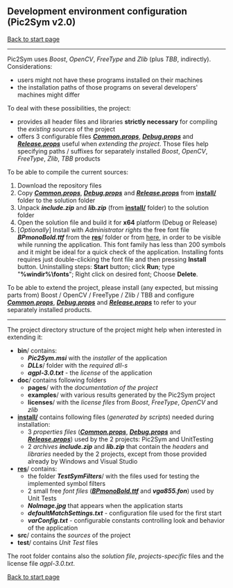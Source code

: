 ## Development environment configuration (Pic2Sym v2.0)

[Back to start page](../../../ReadMe.md)

----

Pic2Sym uses *Boost*, *OpenCV*, *FreeType* and *Zlib* (plus *TBB*, indirectly). Considerations:

- users might not have these programs installed on their machines
- the installation paths of those programs on several developers&#39; machines might differ

To deal with these possibilities, the project:

- provides all header files and libraries **strictly necessary** for compiling the *existing sources* of the project
- offers 3 configurable files ***[Common.props][Common]***, ***[Debug.props][Debug]*** and ***[Release.props][Release]*** useful when *extending the project*. Those files help specifying paths / suffixes for separately installed *Boost*, *OpenCV*, *FreeType*, *Zlib*, *TBB* products

To be able to compile the current sources:

1.	Download the repository files
1.	Copy ***[Common.props][Common]***, ***[Debug.props][Debug]*** and ***[Release.props][Release]*** from **[install/][InstallFolder]** folder to the solution folder
1.	Unpack ***include.zip*** and ***lib.zip*** (from **[install/][InstallFolder]** folder) to the solution folder
1.	Open the solution file and build it for **x64** platform (Debug or Release)
1.	\[*Optionally*\] Install with *Administrator rights* the free font file ***BPmonoBold.ttf*** from the **[res][ResFolder]**/ folder or from [here][BpMono], in order to be visible while running the application. This font family has less than 200 symbols and it might be ideal for a quick check of the application. Installing fonts requires just double-clicking the font file and then pressing **Install** button. Uninstalling steps: **Start** button; click **Run**; type &quot;**%windir%\\fonts**&quot;; Right click on desired font; Choose **Delete**.

To be able to extend the project, please install (any expected, but missing parts from) Boost / OpenCV / FreeType / Zlib / TBB and configure ***[Common.props][Common]***, ***[Debug.props][Debug]*** and ***[Release.props][Release]*** to refer to your separately installed products.

----

The project directory structure of the project might help when interested in extending it:

- **bin**/ contains:
	- ***Pic2Sym.msi*** with the *installer* of the application
    - ***DLLs***/ folder with the *required dll\-s*
    - ***agpl-3.0.txt*** - the *license* of the application
- **doc**/ contains following folders
	- **pages**/ with the *documentation of the project*
	- **examples**/ with various results generated by the Pic2Sym project
	- **licenses**/ with the *license files* from *Boost*, *FreeType*, *OpenCV* and *zlib*
- **[install/][InstallFolder]** contains following files (*generated by scripts*) needed during installation:
	- 3 *properties files* (***[Common.props][Common]***, ***[Debug.props][Debug]*** and ***[Release.props][Release]***) used by the 2 projects: Pic2Sym and UnitTesting
	- 2 *archives* ***include.zip*** and ***lib.zip*** that contain the *headers* and *libraries* needed by the 2 projects, except from those provided already by Windows and Visual Studio
- **[res][ResFolder]**/ contains:
	- the folder ***TestSymFilters***/ with the files used for testing the implemented symbol filters
    - 2 small free *font files* (***[BPmonoBold.ttf][BpMono]*** and ***vga855.fon***) used by Unit Tests
    - ***NoImage.jpg*** that appears when the application starts
    - ***defaultMatchSettings.txt*** \- configuration file used for the first start
	- ***varConfig.txt*** \- configurable constants controlling look and behavior of the application
- **src**/ contains the *sources* of the project
- **test**/ contains *Unit Test* files

The root folder contains also the *solution file*, *projects\-specific* files and the license file *agpl-3.0.txt*.

[Back to start page](../../../ReadMe.md)

[InstallFolder]:../../../install/
[Common]:../../../install/Common.props
[Debug]:../../../install/Debug.props
[Release]:../../../install/Release.props
[ResFolder]:../../../res/
[BpMono]:http://www.dafont.com/bpmono.font
